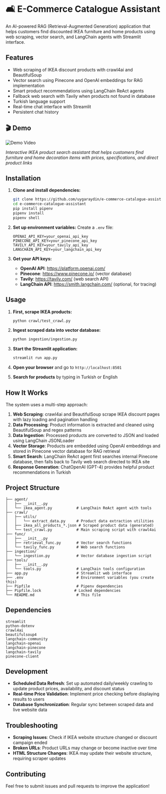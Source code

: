 # 🛋️ E-Commerce Catalogue Assistant

An AI-powered RAG (Retrieval-Augmented Generation) application that helps customers find discounted IKEA furniture and home products using web scraping, vector search, and LangChain agents with Streamlit interface.

## Features

- Web scraping of IKEA discount products with crawl4ai and BeautifulSoup
- Vector search using Pinecone and OpenAI embeddings for RAG implementation
- Smart product recommendations using LangChain ReAct agents
- Fallback web search with Tavily when products not found in database
- Turkish language support
- Real-time chat interface with Streamlit
- Persistent chat history

## 🎬 Demo

![Demo Video](./demo.gif)

*Interactive IKEA product search assistant that helps customers find furniture and home decoration items with prices, specifications, and direct product links*

## Installation

1. **Clone and install dependencies:**
   ```bash
   git clone https://github.com/uygaraydin/e-commerce-catalogue-assistant.git
   cd e-commerce-catalogue-assistant
   pip install pipenv
   pipenv install
   pipenv shell
   ```

2. **Set up environment variables:**
   Create a `.env` file:
   ```env
   OPENAI_API_KEY=your_openai_api_key
   PINECONE_API_KEY=your_pinecone_api_key
   TAVILY_API_KEY=your_tavily_api_key
   LANGCHAIN_API_KEY=your_langchain_api_key
   ```

3. **Get your API keys:**
   - **OpenAI API**: https://platform.openai.com/
   - **Pinecone**: https://www.pinecone.io/ (vector database)
   - **Tavily**: https://tavily.com/ (web search API)
   - **LangChain API**: https://smith.langchain.com/ (optional, for tracing)

## Usage

1. **First, scrape IKEA products:**
   ```bash
   python crawl/test_crawl.py
   ```

2. **Ingest scraped data into vector database:**
   ```bash
   python ingestion/ingestion.py
   ```

3. **Start the Streamlit application:**
   ```bash
   streamlit run app.py
   ```

4. **Open your browser** and go to `http://localhost:8501`

5. **Search for products** by typing in Turkish or English

## How It Works

The system uses a multi-step approach:
1. **Web Scraping**: crawl4ai and BeautifulSoup scrape IKEA discount pages with lazy loading and pagination handling
2. **Data Processing**: Product information is extracted and cleaned using BeautifulSoup and regex patterns
3. **Data Ingestion**: Processed products are converted to JSON and loaded using LangChain JSONLoader
4. **Vector Storage**: Products are embedded using OpenAI embeddings and stored in Pinecone vector database for RAG retrieval
5. **Smart Search**: LangChain ReAct agent first searches internal Pinecone database, then falls back to Tavily web search directed to IKEA site
6. **Response Generation**: ChatOpenAI (GPT-4) provides helpful product recommendations in Turkish

## Project Structure

```
├── agent/
│   ├── __init__.py
│   └── ikea_agent.py           # LangChain ReAct agent with tools
├── crawl/
│   ├── utils/
│   │   └── extract_data.py     # Product data extraction utilities
│   ├── ikea_all_products_*.json # Scraped product data (generated)
│   └── test_crawl.py           # Main scraping script with crawl4ai
├── func/
│   ├── __init__.py
│   ├── retrieval_func.py       # Vector search functions
│   └── tavily_func.py          # Web search functions
├── ingestion/
│   └── ingestion.py            # Vector database ingestion script
├── tools/
│   ├── __init__.py
│   └── tools.py                # LangChain tools configuration
├── app.py                      # Streamlit web interface
├── .env                        # Environment variables (you create this)
├── Pipfile                     # Pipenv dependencies
├── Pipfile.lock               # Locked dependencies
└── README.md                   # This file
```

## Dependencies

```
streamlit
python-dotenv
crawl4ai
beautifulsoup4
langchain-community
langchain-openai
langchain-pinecone
langchain-tavily
pinecone-client
```

## Development

- **Scheduled Data Refresh**: Set up automated daily/weekly crawling to update product prices, availability, and discount status
- **Real-time Price Validation**: Implement price checking before displaying results to users
- **Database Synchronization**: Regular sync between scraped data and live website data

## Troubleshooting

- **Scraping Issues**: Check if IKEA website structure changed or discount campaign ended
- **Broken URLs**: Product URLs may change or become inactive over time
- **HTML Structure Changes**: IKEA may update their website structure, requiring scraper updates

## Contributing

Feel free to submit issues and pull requests to improve the application!
